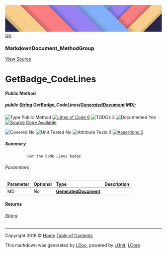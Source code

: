 ![](../Content/LDoc-banner-small.png "")
[Up](MarkdownDocument_MethodGroup.md)

### MarkdownDocument_MethodGroup
[View Source](../Markdown/Generators/MarkdownDocument_MethodGroup.cs)

# GetBadge_CodeLines

#### Public Method

##### public <a href="https://msdn.microsoft.com/en-us/library/system.string.aspx" alt="">String</a> GetBadge_CodeLines(<strong><a href="GeneratedDocument.md" alt="">GeneratedDocument</a></strong> MD);

![Type Public Method](http://b.repl.ca/v1/Type-Public%20Method-Blue.png "") [![Lines of Code 6](http://b.repl.ca/v1/Lines%20of%20Code-6-blue.png "")](../Markdown/Generators/MarkdownDocument_MethodGroup.cs#L134) ![TODOs 3](http://b.repl.ca/v1/TODOs-3-yellow.png "")   ![Documented Yes](http://b.repl.ca/v1/Documented-Yes-brightgreen.png "") [![Source Code Available](http://b.repl.ca/v1/Source%20Code-Available-brightgreen.png "")](../Markdown/Generators/MarkdownDocument_MethodGroup.cs#L134)

![Covered No](http://b.repl.ca/v1/Covered-No-red.png "") ![Unit Tested No](http://b.repl.ca/v1/Unit%20Tested-No-lightgrey.png "") ![Attribute Tests 0](http://b.repl.ca/v1/Attribute%20Tests-0-lightgrey.png "") [![Assertions 0](http://b.repl.ca/v1/Assertions-0-lightgrey.png "")](../Markdown/Generators/MarkdownDocument_MethodGroup.cs)

##### Summary

              Get the Code Lines badge
            

###### Parameters

Parameter | Optional | Type | Description
:---  | :---  | :---  | :--- 
MD | No | **[GeneratedDocument](GeneratedDocument.md)** | 


#### Returns

###### [String](https://msdn.microsoft.com/en-us/library/system.string.aspx)



---

Copyright 2016 &copy; [Home](../../README.md) [Table of Contents](../../TableOfContents.md)

This markdown was generated by [LDoc](https://github.com/CodeSingularity/LDoc), powered by [LUnit](https://github.com/CodeSingularity/LUnit), [LCore](https://github.com/CodeSingularity/LCore)
